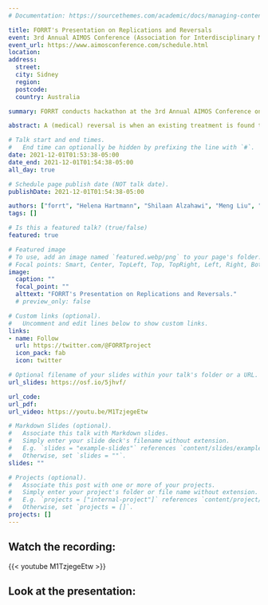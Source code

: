 ```yaml
---
# Documentation: https://sourcethemes.com/academic/docs/managing-content/

title: FORRT's Presentation on Replications and Reversals
event: 3rd Annual AIMOS Conference (Association for Interdisciplinary Metaresearch and Open Science)
event_url: https://www.aimosconference.com/schedule.html
location: 
address:
  street:
  city: Sidney
  region:
  postcode:
  country: Australia

summary: FORRT conducts hackathon at the 3rd Annual AIMOS Conference on its Replications and Reversals project.

abstract: A (medical) reversal is when an existing treatment is found to be ineffective and harmful. In recent years, scholarship in Psychology showed that only 40-65% of some classic results were replicated. And even in those that replicated, the average effect found was half the originally reported effect. Psychology is not alone, medicine, cancer biology, and economics all have their share of irreplicable results. It is based on this that FORRT started a new initiative ("Replications & Reversals in Social Sciences") that collate reversal effects in social sciences to encourage researchers and educators to incorporate replications of these effects into their students' project (e.g., third-year, thesis, course work) as a means to provide them with the opportunity to experience the research processes directly, assess their ability to perform and report scientific research, and to help evaluate the robustness of the original study, thereby also helping them become good consumers of research. Join us in this hackathon to join this project, help collate reversals, and, eventually, draft a manuscript about the pedagogical consequences and applications of this project.

# Talk start and end times.
#   End time can optionally be hidden by prefixing the line with `#`.
date: 2021-12-01T01:53:38-05:00
date_end: 2021-12-01T01:54:38-05:00
all_day: true

# Schedule page publish date (NOT talk date).
publishDate: 2021-12-01T01:54:38-05:00

authors: ["forrt", "Helena Hartmann", "Shilaan Alzahawi", "Meng Liu", "Mahmoud Elsherif", "Alaa AlDoh", "Gavin Leech",  "Flavio Azevedo"]
tags: []

# Is this a featured talk? (true/false)
featured: true

# Featured image
# To use, add an image named `featured.webp/png` to your page's folder. 
# Focal points: Smart, Center, TopLeft, Top, TopRight, Left, Right, BottomLeft, Bottom, BottomRight.
image:
  caption: ""
  focal_point: ""
  alttext: "FORRT's Presentation on Replications and Reversals."
  # preview_only: false

# Custom links (optional).
#   Uncomment and edit lines below to show custom links.
links:
- name: Follow
  url: https://twitter.com/@FORRTproject
  icon_pack: fab
  icon: twitter

# Optional filename of your slides within your talk's folder or a URL.
url_slides: https://osf.io/5jhvf/

url_code:
url_pdf:
url_video: https://youtu.be/M1TzjegeEtw

# Markdown Slides (optional).
#   Associate this talk with Markdown slides.
#   Simply enter your slide deck's filename without extension.
#   E.g. `slides = "example-slides"` references `content/slides/example-slides.md`.
#   Otherwise, set `slides = ""`.
slides: ""

# Projects (optional).
#   Associate this post with one or more of your projects.
#   Simply enter your project's folder or file name without extension.
#   E.g. `projects = ["internal-project"]` references `content/project/deep-learning/index.md`.
#   Otherwise, set `projects = []`.
projects: []
---
```


## Watch the recording: 

{{< youtube M1TzjegeEtw >}}

## Look at the presentation:
